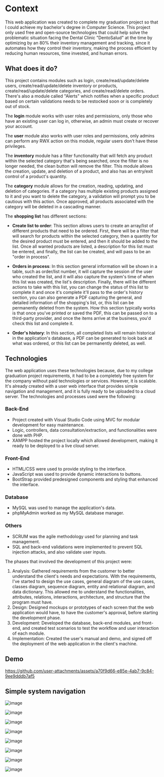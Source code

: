 # Context
This web application was created to complete my graduation project so that I could achieve my bachelor's degree in Computer Science. This project only used free and open-source technologies that could help solve the problematic situation facing the Dental Clinic "DentoSalud" at the time by optimizing by an 80% their inventory management and tracking, since it automates how they control their inventory, making the process efficient by reducing human resources, time invested, and human errors. 

## What does it do?

This project contains modules such as login, create/read/update/delete users, create/read/update/delete inventory or products, create/read/update/delete categories, and create/read/delete orders. There's also a module called "Alerts" which notifies when a specific product based on certain validations needs to be restocked soon or is completely out of stock.

The **login** module works with user roles and permissions, only those who have an existing user can log in, otherwise, an admin must create or recover your account.

The **user** module also works with user roles and permissions, only admins can perform any RWX action on this module, regular users don't have these privileges.

The **inventory** module has a filter functionality that will fetch any product within the selected category that's being searched, once the filter is no longer needed, the clean button will remove the filter. This module allows the creation, update, and deletion of a product, and also has an entry/exit control of a product's quantity.

The **category** module allows for the creation, reading, updating, and deletion of categories. If a category has multiple existing products assigned to it and you want to delete the category, a validation will prompt you to be cautious with this action. Once approved, all products associated with the category will be deleted in a cascading manner.

The **shopping list** has different sections:
  - **Create list to order**: This section allows users to create an array/list of different products that need to be ordered. First, there will be a filter that will search for products within the selected category, then a quantity for the desired product must be entered, and then it should be added to the list. Once all wanted products are listed, a description for this list must be entered, and finally, the list can be created, and will pass to be an "order in process".
    
  - **Orders in process**: In this section general information will be shown in a table, such as order/list number, it will capture the session of the user who created the list, and it will also capture the system's time of when this list was created, the list's description. Finally, there will be different actions to take with this list, you can change the status of this list to complete it and once it's complete it'll pass to the order's history section, you can also generate a PDF capturing the general, and detailed information of the shopping's list, or, this list can be permanently deleted from the system. How this section typically works is that once you've printed or saved the PDF, this can be passed on to a third-party provider, and once the items arrive at the business, you'd check this list and complete it.
    
  - **Order's history**: In this section, all completed lists will remain historical in the application's database, a PDF can be generated to look back at what was ordered, or this list can be permanently deleted, as well.

## Technologies

The web application uses these technologies because, due to my college graduation project requirements, it had to be a completely free system for the company without paid technologies or services. However, it is scalable. It's already created with a user web interface that provides simple navigation and management, and it is fully ready to be uploaded to a cloud server. The technologies and processes used were the following:

### Back-End
  - Project created with Visual Studio Code using MVC for modular development for easy maintenance.
  - Logic, controllers, data consultation/extraction, and functionalities were done with PHP.
  - XAMPP hosted the project locally which allowed development, making it ready to be deployed to a live cloud server.

### Front-End 
  - HTML/CSS were used to provide styling to the interface.
  - JavaScript was used to provide dynamic interactions to buttons.
  - BootStrap provided predesigned components and styling that enhanced the interface.

### Database
  - MySQL was used to manage the application's data.
  - phpMyAdmin worked as my MySQL database manager.

### Others
  - SCRUM was the agile methodology used for planning and task management.
  - SQL and back-end validations were implemented to prevent SQL injection attacks, and also validate user inputs.

The phases that involved the development of this project were:
1. Analysis: Gathered requirements from the customer to better understand the client's needs and expectations. With the requirements, I've started to design the use cases, general diagram of the use cases, classes diagram, sequence diagram, entity and relational diagram, and data dictionary. This allowed me to understand the functionalities, attributes, relations, interactions, architecture, and structure that the program must have.
2. Design: Designed mockups or prototypes of each screen that the web application would have, to have the customer's approval, before starting the development phase.
3. Development: Developed the database, back-end modules, and front-end, and created test scenarios to test the workflow and user interaction of each module. 
4. Implementation: Created the user's manual and demo, and signed off the deployment of the web application in the client's machine.

## Demo

https://github.com/user-attachments/assets/a70f9d66-e85e-4ab7-9c84-9ee9dddb7af5

## Simple system navigation

![image](https://github.com/user-attachments/assets/16919593-b522-469c-bc82-737706362523)

![image](https://github.com/user-attachments/assets/9d6c16f6-8d74-41e4-919c-81366eb27943)

![image](https://github.com/user-attachments/assets/b2457124-0415-4992-a4c8-ced810fec349)

![image](https://github.com/user-attachments/assets/5f920767-0af7-4789-91a6-cb18df971b24)

![image](https://github.com/user-attachments/assets/7b401ef6-2202-4329-9535-863bca640ccc)

![image](https://github.com/user-attachments/assets/06ae3a00-02f7-4e58-b374-33ac758866b1)

![image](https://github.com/user-attachments/assets/fad7d1a1-ecbd-4963-a4fc-53fcfb16704c)

![image](https://github.com/user-attachments/assets/caa907be-0e2f-4143-afda-526aba7aafdf)


